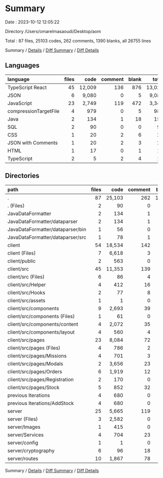 # Summary

Date : 2023-10-12 12:05:22

Directory /Users/omarelmasaoudi/Desktop/aom

Total : 87 files,  25103 codes, 262 comments, 1390 blanks, all 26755 lines

Summary / [Details](details.md) / [Diff Summary](diff.md) / [Diff Details](diff-details.md)

## Languages
| language | files | code | comment | blank | total |
| :--- | ---: | ---: | ---: | ---: | ---: |
| TypeScript React | 45 | 12,009 | 136 | 876 | 13,021 |
| JSON | 6 | 9,080 | 0 | 5 | 9,085 |
| JavaScript | 23 | 2,749 | 119 | 472 | 3,340 |
| compressionTargetFile | 4 | 979 | 0 | 5 | 984 |
| Java | 2 | 134 | 1 | 18 | 153 |
| SQL | 2 | 90 | 0 | 0 | 90 |
| CSS | 1 | 20 | 2 | 6 | 28 |
| JSON with Comments | 1 | 20 | 2 | 3 | 25 |
| HTML | 1 | 17 | 0 | 1 | 18 |
| TypeScript | 2 | 5 | 2 | 4 | 11 |

## Directories
| path | files | code | comment | blank | total |
| :--- | ---: | ---: | ---: | ---: | ---: |
| . | 87 | 25,103 | 262 | 1,390 | 26,755 |
| . (Files) | 2 | 90 | 0 | 0 | 90 |
| JavaDataFormatter | 2 | 134 | 1 | 18 | 153 |
| JavaDataFormatter/dataparser | 2 | 134 | 1 | 18 | 153 |
| JavaDataFormatter/dataparser/bin | 1 | 56 | 0 | 0 | 56 |
| JavaDataFormatter/dataparser/src | 1 | 78 | 1 | 18 | 97 |
| client | 54 | 18,534 | 142 | 829 | 19,505 |
| client (Files) | 7 | 6,618 | 3 | 11 | 6,632 |
| client/public | 2 | 563 | 0 | 3 | 566 |
| client/src | 45 | 11,353 | 139 | 815 | 12,307 |
| client/src (Files) | 6 | 86 | 4 | 17 | 107 |
| client/src/Helper | 4 | 412 | 16 | 34 | 462 |
| client/src/Hooks | 2 | 77 | 8 | 12 | 97 |
| client/src/assets | 1 | 1 | 0 | 0 | 1 |
| client/src/components | 9 | 2,693 | 39 | 212 | 2,944 |
| client/src/components (Files) | 1 | 61 | 0 | 6 | 67 |
| client/src/components/content | 4 | 2,072 | 35 | 164 | 2,271 |
| client/src/components/layout | 4 | 560 | 4 | 42 | 606 |
| client/src/pages | 23 | 8,084 | 72 | 540 | 8,696 |
| client/src/pages (Files) | 4 | 786 | 2 | 52 | 840 |
| client/src/pages/Missions | 4 | 701 | 3 | 68 | 772 |
| client/src/pages/Modals | 2 | 3,656 | 23 | 192 | 3,871 |
| client/src/pages/Orders | 6 | 1,919 | 12 | 147 | 2,078 |
| client/src/pages/Registration | 2 | 170 | 0 | 27 | 197 |
| client/src/pages/Stock | 5 | 852 | 32 | 54 | 938 |
| previous Iterations | 4 | 680 | 0 | 68 | 748 |
| previous Iterations/AddStock | 4 | 680 | 0 | 68 | 748 |
| server | 25 | 5,665 | 119 | 475 | 6,259 |
| server (Files) | 3 | 2,582 | 0 | 11 | 2,593 |
| server/Images | 1 | 415 | 0 | 2 | 417 |
| server/Services | 4 | 704 | 23 | 145 | 872 |
| server/config | 1 | 1 | 0 | 0 | 1 |
| server/cryptography | 6 | 96 | 18 | 38 | 152 |
| server/routes | 10 | 1,867 | 78 | 279 | 2,224 |

Summary / [Details](details.md) / [Diff Summary](diff.md) / [Diff Details](diff-details.md)
